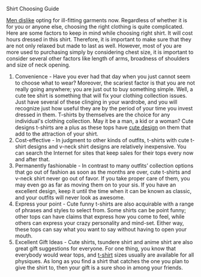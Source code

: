 Shirt Choosing Guide



<a href=http://dereshop.com/>Men dislike</a> opting for ill-fitting garments now. Regardless of whether it is for you or anyone else, choosing the right clothing is quite complicated. Here are some factors to keep in mind while choosing right shirt. It will cost hours dressed in this shirt. Therefore, it is important to make sure that they are not only relaxed but made to last as well. However, most of you are more used to purchasing simply by considering chest size, it is important to consider several other factors like length of arms, broadness of shoulders and size of neck opening.
1.	Convenience - Have you ever had that day when you just cannot seem to choose what to wear? Moreover, the scariest factor is that you are not really going anywhere; you are just out to buy something simple. Well, a cute tee shirt is something that will fix your clothing collection issues. Just have several of these clinging in your wardrobe, and you will recognize just how useful they are by the period of your time you invest dressed in them.
T-shirts by themselves are the choice for any individual's clothing collection. May it be a man, a kid or a woman? Cute designs t-shirts are a plus as these tops have <a href=http://dereshop.com/>cute design</a> on them that add to the attraction of your shirt.
2.	Cost-effective - In judgment to other kinds of outfits, t-shirts with cute t-shirt designs and v-neck shirt designs are relatively inexpensive. You can search the Internet for sites that keep sales for their tops every now and after that.
3.	Permanently fashionable - In contrast to many outfits’ collection options that go out of fashion as soon as the months are over, cute t-shirts and v-neck shirt never go out of favor. If you take proper care of them, you may even go as far as moving them on to your sis. If you have an excellent design, keep it until the time when it can be known as classic, and your outfits will never look as awesome.
4.	Express your point - Cute funny t-shirts are also acquirable with a range of phrases and styles to select from. Some shirts can be point funny; other tops can have claims that express how you come to feel, while others can express your crazy personality and mind-set. Either way, these tops can say what you want to say without having to open your mouth.
5.	Excellent Gift Ideas - Cute shirts, tsundere shirt and anime shirt are also great gift suggestions for everyone. For one thing, you know that everybody would wear tops, and <a href=http://dereshop.com/>t-shirt</a> sizes usually are available for all physiques. 
As long as you find a shirt that catches the one you plan to give the shirt to, then your gift is a sure shoo in among your friends.

